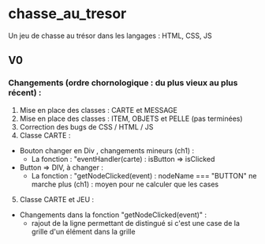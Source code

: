 # chasse_au_tresor
Un jeu de chasse au trésor dans les langages : HTML, CSS, JS

## V0
### Changements (ordre chornologique : du plus vieux au plus récent) :
1. Mise en place des classes : CARTE et MESSAGE
2. Mise en place des classes : ITEM, OBJETS et PELLE (pas terminées)
3. Correction des bugs de CSS / HTML / JS
4. Classe CARTE :
- Bouton changer en Div , changements mineurs (ch1) :
    * La fonction : "eventHandler(carte) : isButton => isClicked
- Button => DIV, à changer :
    * La fonction : "getNodeClicked(event) :
        nodeName === "BUTTON" ne marche plus (ch1) : moyen pour ne calculer que les cases
5. Classe CARTE et JEU : 
- Changements dans la fonction "getNodeClicked(event)" :
    * rajout de la ligne permettant de distingué si c'est une case de la grille d'un élément dans la grille  
